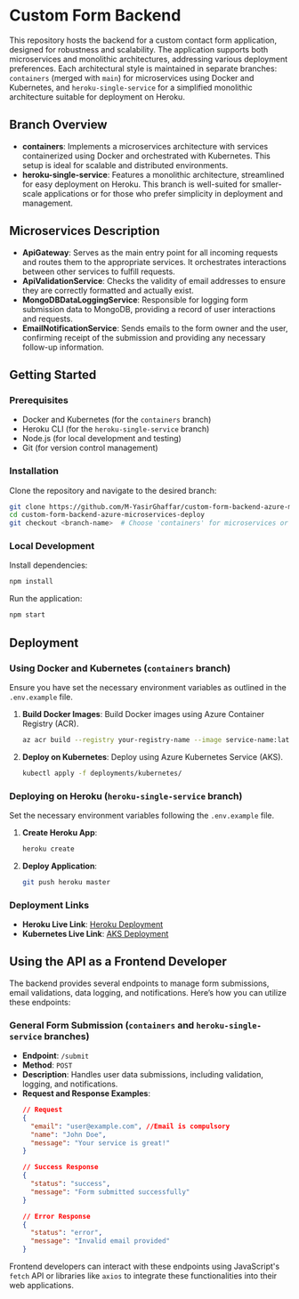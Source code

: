 # Custom Form Backend

This repository hosts the backend for a custom contact form application, designed for robustness and scalability. The application supports both microservices and monolithic architectures, addressing various deployment preferences. Each architectural style is maintained in separate branches: `containers` (merged with `main`) for microservices using Docker and Kubernetes, and `heroku-single-service` for a simplified monolithic architecture suitable for deployment on Heroku.

## Branch Overview

- **containers**: Implements a microservices architecture with services containerized using Docker and orchestrated with Kubernetes. This setup is ideal for scalable and distributed environments.
- **heroku-single-service**: Features a monolithic architecture, streamlined for easy deployment on Heroku. This branch is well-suited for smaller-scale applications or for those who prefer simplicity in deployment and management.

## Microservices Description

- **ApiGateway**: Serves as the main entry point for all incoming requests and routes them to the appropriate services. It orchestrates interactions between other services to fulfill requests.
- **ApiValidationService**: Checks the validity of email addresses to ensure they are correctly formatted and actually exist.
- **MongoDBDataLoggingService**: Responsible for logging form submission data to MongoDB, providing a record of user interactions and requests.
- **EmailNotificationService**: Sends emails to the form owner and the user, confirming receipt of the submission and providing any necessary follow-up information.

## Getting Started

### Prerequisites

- Docker and Kubernetes (for the `containers` branch)
- Heroku CLI (for the `heroku-single-service` branch)
- Node.js (for local development and testing)
- Git (for version control management)

### Installation

Clone the repository and navigate to the desired branch:

```bash
git clone https://github.com/M-YasirGhaffar/custom-form-backend-azure-microservices-deploy
cd custom-form-backend-azure-microservices-deploy
git checkout <branch-name>  # Choose 'containers' for microservices or 'heroku-single-service' for monolithic backend.
```

### Local Development

Install dependencies:

```bash
npm install
```

Run the application:

```bash
npm start
```

## Deployment

### Using Docker and Kubernetes (`containers` branch)

Ensure you have set the necessary environment variables as outlined in the `.env.example` file.

1. **Build Docker Images**: Build Docker images using Azure Container Registry (ACR).
   ```bash
   az acr build --registry your-registry-name --image service-name:latest .
   ```
   
2. **Deploy on Kubernetes**: Deploy using Azure Kubernetes Service (AKS).
   ```bash
   kubectl apply -f deployments/kubernetes/
   ```

### Deploying on Heroku (`heroku-single-service` branch)

Set the necessary environment variables following the `.env.example` file.

1. **Create Heroku App**:
   ```bash
   heroku create
   ```

2. **Deploy Application**:
   ```bash
   git push heroku master
   ```

### Deployment Links

- **Heroku Live Link**: [Heroku Deployment](https://custom-form-backend-2c83413cc625.herokuapp.com/)
- **Kubernetes Live Link**: [AKS Deployment](http://51.8.223.197/)

## Using the API as a Frontend Developer

The backend provides several endpoints to manage form submissions, email validations, data logging, and notifications. Here’s how you can utilize these endpoints:

### General Form Submission (`containers` and `heroku-single-service` branches)

- **Endpoint**: `/submit`
- **Method**: `POST`
- **Description**: Handles user data submissions, including validation, logging, and notifications.
- **Request and Response Examples**:
  ```json
  // Request
  {
    "email": "user@example.com", //Email is compulsory
    "name": "John Doe",
    "message": "Your service is great!"
  }

  // Success Response
  {
    "status": "success",
    "message": "Form submitted successfully"
  }

  // Error Response
  {
    "status": "error",
    "message": "Invalid email provided"
  }
  ```
Frontend developers can interact with these endpoints using JavaScript's `fetch` API or libraries like `axios` to integrate these functionalities into their web applications.
